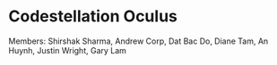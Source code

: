 # Codestellation Oculus
Members: 
Shirshak Sharma, Andrew Corp, Dat Bac Do, Diane Tam, An Huynh, Justin Wright, Gary Lam


